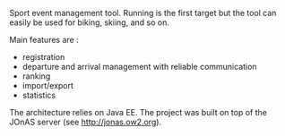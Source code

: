 Sport event management tool. Running is the first target but the tool can easily be used for biking, skiing, and so on.

Main features are :
  * registration
  * departure and arrival management with reliable communication
  * ranking
  * import/export
  * statistics

The architecture relies on Java EE. The project was built on top of the JOnAS server (see http://jonas.ow2.org).